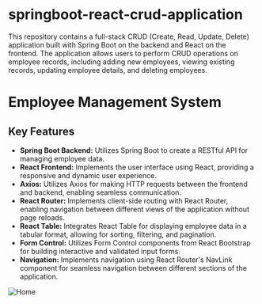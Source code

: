 # springboot-react-crud-application
This repository contains a full-stack CRUD (Create, Read, Update, Delete) application built with Spring Boot on the backend and React on the frontend. The application allows users to perform CRUD operations on employee records, including adding new employees, viewing existing records, updating employee details, and deleting employees.

# Employee Management System

## Key Features

- **Spring Boot Backend:** Utilizes Spring Boot to create a RESTful API for managing employee data.
- **React Frontend:** Implements the user interface using React, providing a responsive and dynamic user experience.
- **Axios:** Utilizes Axios for making HTTP requests between the frontend and backend, enabling seamless communication.
- **React Router:** Implements client-side routing with React Router, enabling navigation between different views of the application without page reloads.
- **React Table:** Integrates React Table for displaying employee data in a tabular format, allowing for sorting, filtering, and pagination.
- **Form Control:** Utilizes Form Control components from React Bootstrap for building interactive and validated input forms.
- **Navigation:** Implements navigation using React Router's NavLink component for seamless navigation between different sections of the application.
  
![Home](https://github.com/arjunrathod1996/springboot-react-crud-application/assets/110610821/534eba05-43a2-411c-8299-a71cccc190a5)
